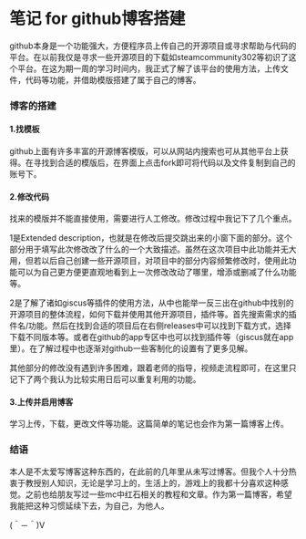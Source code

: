 # 笔记 for github博客搭建

github本身是一个功能强大，方便程序员上传自己的开源项目或寻求帮助与代码的平台。在以前我仅是寻求一些开源项目的下载如steamcommunity302等初识了这个平台。在这为期一周的学习时间内，我正式了解了该平台的使用方法，上传文件，代码等功能，并借助模版搭建了属于自己的博客。

### 博客的搭建

#### 1.找模板

github上面有许多丰富的开源博客模版，可以从网站内搜索也可从其他平台上获得。在寻找到合适的模版后，在界面上点击fork即可将代码以及文件复制到自己的账号下。

#### 2.修改代码

找来的模版并不能直接使用，需要进行人工修改。修改过程中我记下了几个重点。

1是Extended description，也就是在修改后提交跳出来的小窗下面的部分。这个部分用于填写此次修改改了什么的一个大致描述。虽然在这次项目中此功能并无大用，但若以后自己创建一些开源项目，对项目中的部分内容频繁修改时，使用此功能可以为自己更方便更直观地看到上一次修改改动了哪里，增添或删减了什么功能等。

2是了解了诸如giscus等插件的使用方法，从中也能举一反三出在github中找别的开源项目的整体流程，如何下载并使用其他开源项目，插件等。首先搜索需求的插件名/功能。然后在找到合适的项目后在右侧releases中可以找到下载方式，选择下载不同版本等。或者在github的app专区中也可以找到插件等（giscus就在app里）。在了解过程中也逐渐对github一些客制化的设置有了更多见解。

其他部分的修改没有遇到许多困难，跟着老师的指导，视频走流程即可，在这里只记下了两个我认为比较实用日后可以重复利用的功能。

#### 3.上传并启用博客

学习上传，下载，更改文件等功能。这篇简单的笔记也会作为第一篇博客上传。

### 结语

本人是不太爱写博客这种东西的，在此前的几年里从未写过博客。但我个人十分热衷于教授别人知识，无论是学习上的，生活上的，游戏上的我都十分喜欢这种感觉。之前也给朋友写过一些mc中红石相关的教程和文章。作为第一篇博客，希望我能把这种习惯延续下去，为自己，为他人。

(＾－＾)V